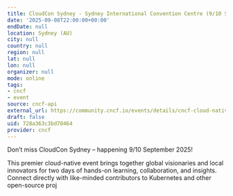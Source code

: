 ```yaml
---
title: CloudCon Sydney - Sydney International Convention Centre (9/10 September)
date: '2025-09-08T22:00:00+00:00'
endDate: null
location: Sydney (AU)
city: null
country: null
region: null
lat: null
lon: null
organizer: null
mode: online
tags:
- cncf
- event
source: cncf-api
external_url: https://community.cncf.io/events/details/cncf-cloud-native-sydney-presents-cloudcon-sydney-sydney-international-convention-centre-910-september/
draft: false
uid: 728a363c3bd70464
provider: cncf
---
```

Don’t miss CloudCon Sydney – happening 9/10 September 2025!

This premier cloud-native event brings together global visionaries and local innovators for two days of hands-on learning, collaboration, and insights. Connect directly with like-minded contributors to Kubernetes and other open-source proj
